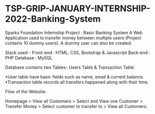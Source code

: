 # TSP-GRIP-JANUARY-INTERNSHIP-2022-Banking-System

Sparks Foundation Internship Project : Basic Banking System A Web Application used to transfer money between multiple users (Project contains 10 dummy users). A dummy user can also be created.  

Stack used - Front-end : HTML, CSS, Bootstrap &amp; Javascript Back-end : PHP Database : MySQL  

Database contains two Tables- Users Table &amp; Transaction Table

•User table have basic fields such as name, email &amp; current balance.  
•Transaction table records all transfers happened along with their time.  

Flow of the Website: 

Homepage > View all Customers > Select and View one Customer > Transfer Money > Select customer to transfer to > View all Customers.
